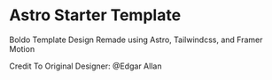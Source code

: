 # Astro Starter Template

Boldo Template Design Remade using Astro, Tailwindcss, and Framer Motion

Credit To Original Designer: @Edgar Allan

